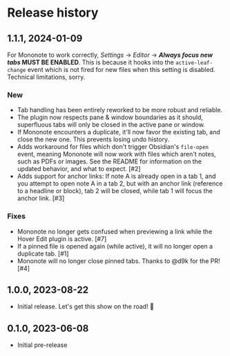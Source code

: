 # Release history

## 1.1.1, 2024-01-09

For Mononote to work correctly, _Settings_ → _Editor_ → **_Always focus new tabs_ MUST BE ENABLED**. This is because it hooks into the `active-leaf-change` event which is not fired for new files when this setting is disabled. Technical limitations, sorry.

### New

- Tab handling has been entirely reworked to be more robust and reliable.
- The plugin now respects pane & window boundaries as it should, superfluous tabs will only be closed in the active pane or window. 
- If Mononote encounters a duplicate, it'll now favor the existing tab, and close the new one. This prevents losing undo history.
- Adds workaround for files which don't trigger Obsidian's `file-open` event, meaning Mononote will now work with files which aren't notes, such as PDFs or images. See the README for information on the updated behavior, and what to expect. [#2]
- Adds support for anchor links: If note A is already open in a tab 1, and you attempt to open note A in a tab 2, but with an anchor link (reference to a headline or block), tab 2 will be closed, while tab 1 will focus the anchor link. [#3]

### Fixes

- Mononote no longer gets confused when previewing a link while the Hover Edit plugin is active. [#7]
- If a pinned file is opened again (while active), it will no longer open a duplicate tab. [#1]
- Mononote will no longer close pinned tabs. Thanks to @d9k for the PR! [#4]


## 1.0.0, 2023-08-22

- Initial release. Let's get this show on the road! 🚀


## 0.1.0, 2023-06-08

- Initial pre-release
